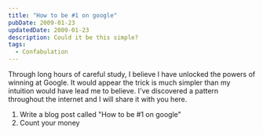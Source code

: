```yaml
---
title: "How to be #1 on google"
pubDate: 2009-01-23
updatedDate: 2009-01-23
description: Could it be this simple?
tags:
  - Confabulation
---
```


Through long hours of careful study, I believe I have unlocked the powers of
winning at Google. It would appear the trick is much simpler than my intuition
would have lead me to believe. I've discovered a pattern throughout the internet
and I will share it with you here.

1. Write a blog post called "How to be #1 on google"
2. Count your money
